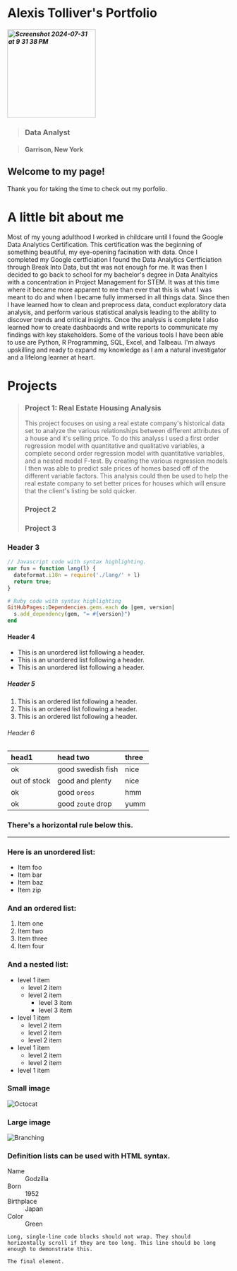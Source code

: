 # Alexis Tolliver's Portfolio
##### <img width="200" alt="Screenshot 2024-07-31 at 9 31 38 PM" src="https://github.com/user-attachments/assets/2aca681b-f275-4c67-b673-951efdd7a442">



>
> ### Data Analyst
> 

>
> #### Garrison, New York
> 





## Welcome to my page!

Thank you for taking the time to check out my porfolio.





# A little bit about me

Most of my young adulthood I worked in childcare until I found the Google Data Analytics Certification. This certification was the beginning of something beautiful, my eye-opening facination with data. Once I completed my Google certficiation I found the Data Analytics Certficiation through Break Into Data, but tht was not enough for me. It was then I decided to go back to school for my bachelor's degree in Data Analtyics with a concentration in Project Management for STEM. It was at this time where it became more apparent to me than ever that this is what I was meant to do and when I became fully immersed in all things data. Since then I have learned how to clean and preprocess data, conduct exploratory data analysis, and perform various statistical analysis leading to the ability to discover trends and critical insights. Once the analysis is complete I also learned how to create dashbaords and write reports to communicate my findings with key stakeholders. Some of the various tools I have been able to use are Python, R Programming, SQL, Excel, and Talbeau. I'm always upskilling and ready to expand my knowledge as I am a natural investigator and a lifelong learner at heart.


# Projects

> ### Project 1: Real Estate Housing Analysis
> This project focuses on using a real estate company's historical data set to analyze the various relationships between different attributes of a house and it's selling price. To do this analyss I used a first order regression model with quantitative and qualitative variables, a complete second order regression model with quantitative variables, and a nested model F-test. By creating the various regression models I then was able to predict sale prices of homes based off of the different variable factors. This analysis could then be used to help the real estate company to set better prices for houses which will ensure that the client's listing be sold quicker.
>
> 
> ### Project 2
> 
> ### Project 3
> 

### Header 3

```js
// Javascript code with syntax highlighting.
var fun = function lang(l) {
  dateformat.i18n = require('./lang/' + l)
  return true;
}
```

```ruby
# Ruby code with syntax highlighting
GitHubPages::Dependencies.gems.each do |gem, version|
  s.add_dependency(gem, "= #{version}")
end
```

#### Header 4

*   This is an unordered list following a header.
*   This is an unordered list following a header.
*   This is an unordered list following a header.

##### Header 5

1.  This is an ordered list following a header.
2.  This is an ordered list following a header.
3.  This is an ordered list following a header.

###### Header 6

| head1        | head two          | three |
|:-------------|:------------------|:------|
| ok           | good swedish fish | nice  |
| out of stock | good and plenty   | nice  |
| ok           | good `oreos`      | hmm   |
| ok           | good `zoute` drop | yumm  |

### There's a horizontal rule below this.

* * *

### Here is an unordered list:

*   Item foo
*   Item bar
*   Item baz
*   Item zip

### And an ordered list:

1.  Item one
1.  Item two
1.  Item three
1.  Item four

### And a nested list:

- level 1 item
  - level 2 item
  - level 2 item
    - level 3 item
    - level 3 item
- level 1 item
  - level 2 item
  - level 2 item
  - level 2 item
- level 1 item
  - level 2 item
  - level 2 item
- level 1 item

### Small image

![Octocat](https://github.githubassets.com/images/icons/emoji/octocat.png)

### Large image

![Branching](https://guides.github.com/activities/hello-world/branching.png)


### Definition lists can be used with HTML syntax.

<dl>
<dt>Name</dt>
<dd>Godzilla</dd>
<dt>Born</dt>
<dd>1952</dd>
<dt>Birthplace</dt>
<dd>Japan</dd>
<dt>Color</dt>
<dd>Green</dd>
</dl>

```
Long, single-line code blocks should not wrap. They should horizontally scroll if they are too long. This line should be long enough to demonstrate this.
```

```
The final element.
```
